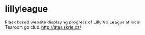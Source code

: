 # lillyleague

Flask based website displaying progress of Lilly Go League at local Tearoom go club.
http://atea.skrle.cz/
